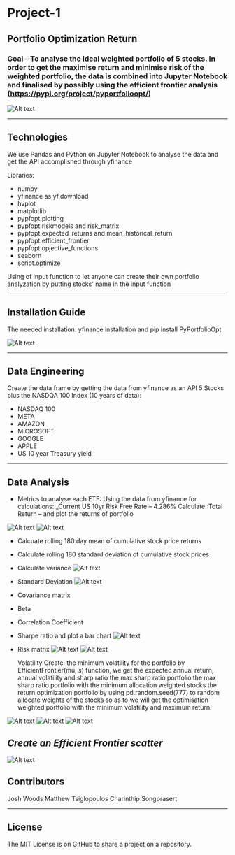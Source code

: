# Project-1

## Portfolio Optimization Return

### Goal – To analyse the ideal weighted portfolio of 5 stocks. In order to get the maximise return  and minimise risk of the weighted portfolio, the data is combined into Jupyter Notebook and finalised by possibly using the efficient frontier analysis (https://pypi.org/project/pyportfolioopt/)

![Alt text](https://pyportfolioopt.readthedocs.io/en/latest/_images/efficient_frontier.png)

---

## Technologies

We use Pandas and Python on Jupyter Notebook to analyse the data and get the API accomplished through yfinance

Libraries: 
- numpy
- yfinance as yf.download
- hvplot
- matplotlib
- pypfopt.plotting
- pypfopt.riskmodels and risk_matrix
- pypfopt.expected_returns and mean_historical_return
- pypfopt.efficient_frontier
- pypfopt opjective_functions
- seaborn
- script.optimize

Using of input function to let anyone can create their own portfolio analyzation by putting stocks' name in the input function

---

## Installation Guide

The needed installation: yfinance installation and pip install PyPortfolioOpt

![Alt text](https://github.com/MatthewTsiglopoulos/Project-1/blob/main/Images/Image%2022-8-2023%20at%205.49%20pm.jpg?raw=true)

---

## Data Engineering

Create the data frame by getting the data from yfinance as an API
5 Stocks plus the NASDQA 100 Index (10 years of data):
- NASDAQ 100 
- META
- AMAZON
- MICROSOFT
- GOOGLE
- APPLE
- US 10 year Treasury yield 

---

## Data Analysis

* Metrics to analyse each ETF: 
Using the data from yfinance for calculations:
_Current US 10yr Risk Free Rate – 4.286%
Calculate :Total Return – and plot the returns of portfolio

![Alt text](https://github.com/MatthewTsiglopoulos/Project-1/blob/main/Images/returnplot2.png?raw=true)
![Alt text](https://github.com/MatthewTsiglopoulos/Project-1/blob/main/Images/cumplot2.png?raw=true)

- Calcuate rolling 180 day mean of cumulative stock price returns
- Calculate rolling 180 standard deviation of cumulative stock prices

- Calculate variance
![Alt text](https://github.com/MatthewTsiglopoulos/Project-1/blob/main/Images/variance.png?raw=true)

- Standard Deviation 
![Alt text](https://github.com/MatthewTsiglopoulos/Project-1/blob/main/Images/std.png?raw=true)

- Covariance matrix
- Beta 
- Correlation Coefficient
- Sharpe ratio and plot a bar chart
![Alt text](https://github.com/MatthewTsiglopoulos/Project-1/blob/main/Images/sharpratio.png?raw=true)
- Risk matrix
![Alt text](https://github.com/MatthewTsiglopoulos/Project-1/blob/main/Images/Unknown.png?raw=true)
![Alt text](https://github.com/MatthewTsiglopoulos/Project-1/blob/main/Images/Unknown-2.png?raw=true)

	Volatility 
Create: the minimum volatility for the portfolio by EfficientFrontier(mu, s) function, we get the expected annual return, annual volatility and sharp ratio
	the max sharp ratio portfolio
	the max sharp ratio portfolio with the minimum allocation weighted stocks
	the return optimization portfolio by using pd.random.seed(777) to random allocate weights of the stocks so as to we will get the optimisation weighted portfolio with the minimum volatility and maximum return.

![Alt text](https://github.com/MatthewTsiglopoulos/Project-1/blob/main/Images/Unknown-3.png?raw=true)
![Alt text](https://github.com/MatthewTsiglopoulos/Project-1/blob/main/Images/Unknown-3.png?raw=true)
![Alt text](https://github.com/MatthewTsiglopoulos/Project-1/blob/main/Images/Unknown-5.png?raw=true)

## _Create an Efficient Frontier scatter_

![Alt text](https://github.com/MatthewTsiglopoulos/Project-1/blob/main/Images/Unknown-6.png?raw=true)

## Contributors

Josh Woods
Matthew Tsiglopoulos
Charinthip Songprasert

---

## License

The MIT License is on GitHub to share a project on a repository.






